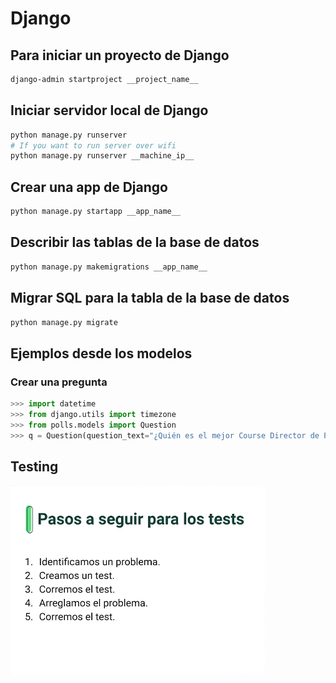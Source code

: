 # Django

## Para iniciar un proyecto de Django

~~~bash
django-admin startproject __project_name__
~~~

## Iniciar servidor local de Django

~~~bash
python manage.py runserver
# If you want to run server over wifi
python manage.py runserver __machine_ip__

~~~

## Crear una app de Django

~~~bash
python manage.py startapp __app_name__
~~~

## Describir las tablas de la base de datos

~~~bash
python manage.py makemigrations __app_name__
~~~

## Migrar SQL para la tabla de la base de datos

~~~bash
python manage.py migrate
~~~

## Ejemplos desde los modelos

### Crear una pregunta

~~~python
>>> import datetime
>>> from django.utils import timezone
>>> from polls.models import Question
>>> q = Question(question_text="¿Quién es el mejor Course Director de Platzi?", pub_date=timezone.now() + datetime.timedelta(days=30)) # Esta pregunta se crea con la fecha 30 días en el futuro
~~~

## Testing

![Pasos para hacer testing](assets/test.png)